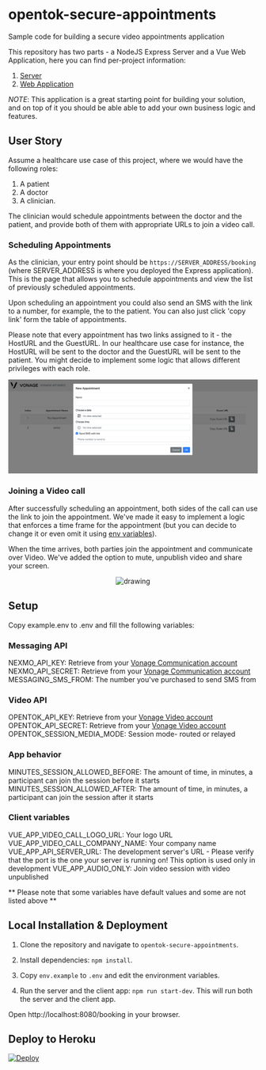# opentok-secure-appointments

Sample code for building a secure video appointments application

This repository has two parts - a NodeJS Express Server and a Vue Web Application, here you can find per-project information:

1. [Server](./server/README.md)
2. [Web Application](./client/README.md)

_NOTE_: This application is a great starting point for building your solution, and on top of it you should be able able to add your own business logic and features.

## User Story

Assume a healthcare use case of this project, where we would have the following roles:

1. A patient
2. A doctor
3. A clinician.

The clinician would schedule appointments between the doctor and the patient, and provide both of them with appropriate URLs to join a video call.

### Scheduling Appointments

As the clinician, your entry point should be `https://SERVER_ADDRESS/booking` (where SERVER_ADDRESS is where you deployed the Express application). This is the page that allows you to schedule appointments and view the list of previously scheduled appointments.

Upon scheduling an appointment you could also send an SMS with the link to a number, for example, the to the patient. You can also just click 'copy link' form the table of appointments.

Please note that every appointment has two links assigned to it - the HostURL and the GuestURL. In our healthcare use case for instance, the HostURL will be sent to the doctor and the GuestURL will be sent to the patient. You might decide to implement some logic that allows different privileges with each role.

<div style="text-align:center">
    <img src="./client/src/assets/img/new_booking.png" alt="drawing" width="700" align-self="center"/>
</div>

### Joining a Video call

After successfully scheduling an appointment, both sides of the call can use the link to join the appointment. We've made it easy to implement a logic that enforces a time frame for the appointment (but you can decide to change it or even omit it using [env variables](./README.md#app-behavior)).

When the time arrives, both parties join the appointment and communicate over Video. We've added the option to mute, unpublish video and share your screen.

<div style="text-align:center">
    <img src="./client/src/assets/img/videocall.png" alt="drawing" width="700" align-self="center"/>
</div>

## Setup

Copy example.env to .env and fill the following variables:

### Messaging API

NEXMO_API_KEY: Retrieve from your [Vonage Communication account](https://dashboard.nexmo.com/sign-in)  
NEXMO_API_SECRET: Retrieve from your [Vonage Communication account](https://dashboard.nexmo.com/sign-in)  
MESSAGING_SMS_FROM: The number you've purchased to send SMS from

### Video API

OPENTOK_API_KEY: Retrieve from your [Vonage Video account](https://www.vonage.com/communications-apis/video/)  
OPENTOK_API_SECRET: Retrieve from your [Vonage Video account](https://www.vonage.com/communications-apis/video/)  
OPENTOK_SESSION_MEDIA_MODE: Session mode- routed or relayed

### App behavior

MINUTES_SESSION_ALLOWED_BEFORE: The amount of time, in minutes, a participant can join the session before it starts  
MINUTES_SESSION_ALLOWED_AFTER: The amount of time, in minutes, a participant can join the session after it starts

### Client variables

VUE_APP_VIDEO_CALL_LOGO_URL: Your logo URL  
VUE_APP_VIDEO_CALL_COMPANY_NAME: Your company name  
VUE_APP_API_SERVER_URL: The development server's URL - Please verify that the port is the one your server is running on! This option is used only in development
VUE_APP_AUDIO_ONLY: Join video session with video unpublished

** Please note that some variables have default values and some are not listed above **

## Local Installation & Deployment

1. Clone the repository and navigate to `opentok-secure-appointments`.

2. Install dependencies: `npm install`.

3. Copy `env.example` to `.env` and edit the environment variables.

4. Run the server and the client app: `npm run start-dev`. This will run both
   the server and the client app.

Open http://localhost:8080/booking in your browser.

## Deploy to Heroku

[![Deploy](https://www.herokucdn.com/deploy/button.svg)](https://heroku.com/deploy)
